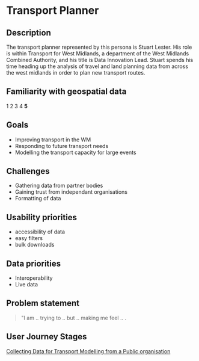 # Transport Planner

## Description

The transport planner represented by this persona is Stuart Lester. His role is within Transport for West Midlands, a department of the West Midlands Combined Authority, and his title is Data Innovation Lead. Stuart spends his time heading up the analysis of travel and land planning data from across the west midlands in order to plan new transport routes.

## Familiarity with geospatial data 

1   2   3   4   <b>5</b>  

## Goals

- Improving transport in the WM
- Responding to future transport needs
- Modelling the transport capacity for large events

## Challenges

- Gathering data from partner bodies
- Gaining trust from independant organisations
- Formatting of data

## Usability priorities

- accessibility of data
- easy filters
- bulk downloads

## Data priorities

- Interoperability
- Live data

## Problem statement

>"I am .. trying to .. but .. making me feel .. .

## User Journey Stages

[Collecting Data for Transport Modelling from a Public organisation](main-content/userstories/wmus1.md)